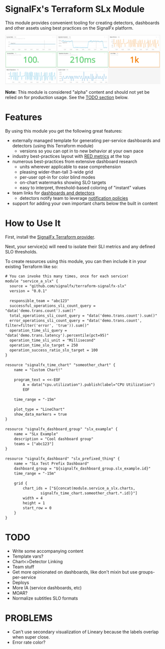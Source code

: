 # SignalFx's Terraform SLx Module

This module provides convenient tooling for creating detectors, dashboards and other assets using best practices on the SignalFx platform.

![Example Dashboard](images/example.png?raw=true)

**Note:** This module is considered "alpha" content and should not yet be relied on for production usage. See the [TODO section](#TODO) below.

# Features

By using this module you get the following great features:

* externally managed template for generating per-service dashboards and detectors (using this Terraform module)
  * versions so you can opt in to new behavior at your own pace
* industry best-practices layout with [RED metrics](https://www.weave.works/blog/the-red-method-key-metrics-for-microservices-architecture/) at the top
* numerous best-practices from extensive dashboard research
  * units wherever applicable to ease comprehension
  * pleasing wider-than-tall 3-wide grid
  * per-user opt-in for color blind modes
  * on-chart watermarks showing SLO targets
  * easy to interpret, threshold-based coloring of "instant" values
* team links for [dashboards and detectors](https://docs.signalfx.com/en/latest/managing/teams/link-content.html)
  * detectors notify team to leverage [notification policies](https://docs.signalfx.com/en/latest/managing/teams/team-notifications.html)
* support for adding your own important charts below the built in content

# How to Use It

First, install the [SignalFx Terraform provider](https://github.com/signalfx/terraform-provider-signalfx).

Next, your service(s) will need to isolate their SLI metrics and any defined SLO thresholds.

To create resources using this module, you can then include it in your existing Terraform like so:

```
# You can invoke this many times, once for each service!
module "service_a_slx" {
  source = "github.com/signalfx/terraform-signalfx-slx"
  version = "0.0.1"

  responsible_team = "abc123"
  successful_operations_sli_count_query = "data('demo.trans.count').sum()"
  total_operations_sli_count_query = "data('demo.trans.count').sum()"
  error_operations_sli_count_query = "data('demo.trans.count', filter=filter('error', 'true')).sum()"
  operation_time_sli_query = "data('demo.trans.latency').percentile(pct=95)"
  operation_time_sli_unit = "Millisecond"
  operation_time_slo_target = 250
  operation_success_ratio_slo_target = 100
}

resource "signalfx_time_chart" "someother_chart" {
    name = "Custom Chart!"

    program_text = <<-EOF
        A = data("cpu.utilization").publish(label="CPU Utilization")
        EOF

    time_range = "-15m"

    plot_type = "LineChart"
    show_data_markers = true
}

resource "signalfx_dashboard_group" "slx_example" {
    name = "SLx Example"
    description = "Cool dashboard group"
    teams = ["abc123"]
}

resource "signalfx_dashboard" "slx_prefixed_thing" {
    name = "SLx Test Prefix Dashboard"
    dashboard_group = "${signalfx_dashboard_group.slx_example.id}"
    time_range = "-15m"

    grid {
        chart_ids = ["${concat(module.service_a_slx.charts,
                signalfx_time_chart.someother_chart.*.id)}"]
        width = 4
        height = 1
        start_row = 0
    }
}
```

# TODO

* Write some accompanying content
* Template vars?
* Chart<>Detector Linking
* Team stuff
* Get more opinionated on dashboards, like don't mixin but use groups-per-service
* Deploys
* More IA (service dashboards, etc)
* MOAR?
* Normalize subtitles SLO formats

# PROBLEMS

* Can't use secondary visualization of Lineary because the labels overlap when super close.
* Error rate color?
